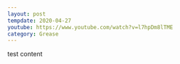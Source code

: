```yaml
---
layout: post
tempdate: 2020-04-27
youtube: https://www.youtube.com/watch?v=l7hpDm8lTME
category: Grease
---
```

test content